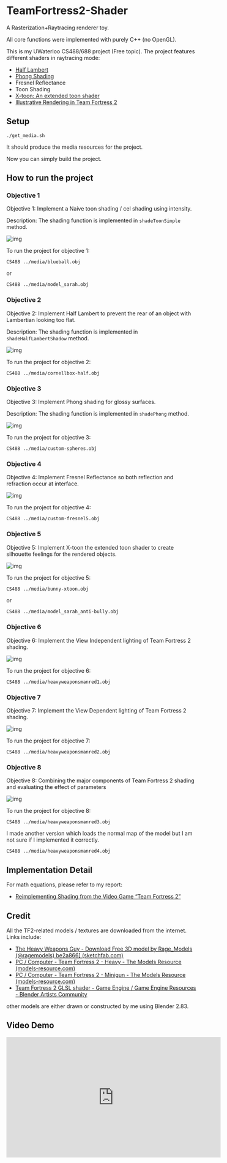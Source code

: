 # TeamFortress2-Shader
A Rasterization+Raytracing renderer toy. 

All core functions were implemented with purely C++ (no OpenGL).

This is my UWaterloo CS488/688 project (Free topic). The project features different shaders in raytracing mode:
* [Half Lambert](https://developer.valvesoftware.com/wiki/Half_Lambert)
* [Phong Shading](https://users.cs.northwestern.edu/~ago820/cs395/Papers/Phong_1975.pdf)
* Fresnel Reflectance
* Toon Shading
* [X-toon: An extended toon shader](https://dl.acm.org/doi/10.1145/1124728.1124749)
* [Illustrative Rendering in Team Fortress 2](https://dl.acm.org/doi/10.1145/1274871.1274883)

## Setup
```shell
./get_media.sh
```
It should produce the media resources for the project.

Now you can simply build the project.

## How to run the project

### Objective 1

Objective 1: Implement a Naive toon shading / cel shading using intensity.

Description: The shading function is implemented in `shadeToonSimple` method.

![img](https://i.imgur.com/yNGJLSY.png)

To run the project for objective 1:

```shell
CS488 ../media/blueball.obj
```

or

```shell
CS488 ../media/model_sarah.obj
```

### Objective 2

Objective 2: Implement Half Lambert to prevent the rear of an object with Lambertian looking too flat.

Description: The shading function is implemented in `shadeHalfLambertShadow` method.

![img](https://i.imgur.com/Lnc3Tn0.png)

To run the project for objective 2:

```shell
CS488 ../media/cornellbox-half.obj
```

### Objective 3 

Objective 3: Implement Phong shading for glossy surfaces.

Description: The shading function is implemented in `shadePhong` method.

![img](https://i.imgur.com/x7iQ1mx.png)

To run the project for objective 3:

```shell
CS488 ../media/custom-spheres.obj
```

### Objective 4

Objective 4: Implement Fresnel Reflectance so both reflection and refraction occur at interface.

![img](https://i.imgur.com/Oqa3Oor.png)

To run the project for objective 4:

```shell
CS488 ../media/custom-fresnel5.obj
```

### Objective 5

Objective 5: Implement X-toon the extended toon shader to create silhouette feelings for the rendered objects.

![img](https://i.imgur.com/hGcLmxy.png)

To run the project for objective 5:

```shell
CS488 ../media/bunny-xtoon.obj
```

or

```sh
CS488 ../media/model_sarah_anti-bully.obj
```





### Objective 6

Objective 6: Implement the View Independent lighting of Team Fortress 2 shading.

![img](https://i.imgur.com/zwioJiP.png)

To run the project for objective 6:

```shell
CS488 ../media/heavyweaponsmanred1.obj
```

### Objective 7

Objective 7: Implement the View Dependent lighting of Team Fortress 2 shading.

![img](https://i.imgur.com/jJUNFxG.png)

To run the project for objective 7:

```shell
CS488 ../media/heavyweaponsmanred2.obj
```

### Objective 8

Objective 8: Combining the major components of Team Fortress 2 shading and evaluating the effect of parameters

![img](https://i.imgur.com/NE3BXsR.png)

To run the project for objective 8:

```shell
CS488 ../media/heavyweaponsmanred3.obj
```



I made another version which loads the normal map of the model but I am not sure if I implemented it correctly.

```shell
CS488 ../media/heavyweaponsmanred4.obj
```



## Implementation Detail

For math equations, please refer to my report:

* [Reimplementing Shading from the Video Game “Team Fortress 2”](https://drive.google.com/file/d/1shZdfo1f4UPAJZjE8OQlPA4EvR2oWjXy/view?usp=sharing)



## Credit 

All the TF2-related models / textures are downloaded from the internet. Links include:

* [The Heavy Weapons Guy - Download Free 3D model by Rage_Models (@ragemodels) be2a866\] (sketchfab.com)](https://sketchfab.com/3d-models/the-heavy-weapons-guy-be2a866406584f418168f1aca4309aee)
* [PC / Computer - Team Fortress 2 - Heavy - The Models Resource (models-resource.com)](https://www.models-resource.com/pc_computer/teamfortress2/model/6571/)
* [PC / Computer - Team Fortress 2 - Minigun - The Models Resource (models-resource.com)](https://www.models-resource.com/pc_computer/teamfortress2/model/35825/)
* [Team Fortress 2 GLSL shader - Game Engine / Game Engine Resources - Blender Artists Community](https://blenderartists.org/t/team-fortress-2-glsl-shader/580614/5)

other models are either drawn or constructed by me using Blender 2.83.



## Video Demo

<iframe width="560" height="315" src="https://www.youtube.com/embed/IasiltGi1b0?si=KdCls18T4uzpOAE5" title="YouTube video player" frameborder="0" allow="accelerometer; autoplay; clipboard-write; encrypted-media; gyroscope; picture-in-picture; web-share" allowfullscreen></iframe>